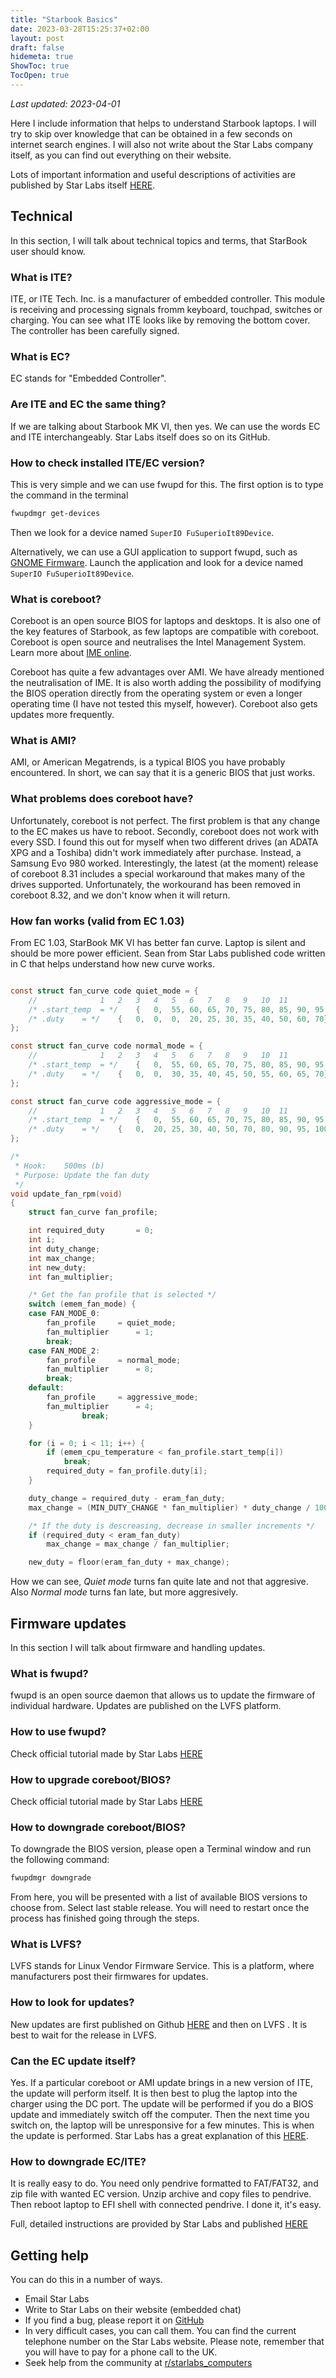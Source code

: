 ```yaml
---
title: "Starbook Basics"
date: 2023-03-28T15:25:37+02:00
layout: post
draft: false
hidemeta: true
ShowToc: true
TocOpen: true
---
```


*Last updated: 2023-04-01*

Here I include information that helps to understand Starbook laptops. I will try to skip over knowledge that can be obtained in a few seconds on internet search engines. I will also not write about the Star Labs company itself, as you can find out everything on their website.

Lots of important information and useful descriptions of activities are published by Star Labs itself [HERE](https://starlabsltd.github.io/firmware/).

## Technical

In this section, I will talk about technical topics and terms, that StarBook user should know.

### What is ITE?

ITE, or ITE Tech. Inc. is a manufacturer of embedded controller. This module is receiving and processing signals fromm keyboard, touchpad, switches or charging. You can see what ITE looks like by removing the bottom cover. The controller has been carefully signed.

### What is EC?

EC stands for "Embedded Controller".

### Are ITE and EC the same thing?

If we are talking about Starbook MK VI, then yes. We can use the words EC and ITE interchangeably. Star Labs itself does so on its GitHub.

### How to check installed ITE/EC version?

This is very simple and we can use fwupd for this. The first option is to type the command in the terminal 
```bash
fwupdmgr get-devices
``` 

Then we look for a device named `SuperIO FuSuperioIt89Device`. 

Alternatively, we can use a GUI application to support fwupd, such as [GNOME Firmware](https://beta.flathub.org/pl/apps/org.gnome.Firmware). Launch the application and look for a device named `SuperIO FuSuperioIt89Device`.

### What is coreboot?

Coreboot is an open source BIOS for laptops and desktops. It is also one of the key features of Starbook, as few laptops are compatible with coreboot. Coreboot is open source and neutralises the Intel Management System. Learn more about [IME online](https://www.intel.com/content/www/us/en/support/articles/000008927/software/chipset-software.html).

Coreboot has quite a few advantages over AMI. We have already mentioned the neutralisation of IME. It is also worth adding the possibility of modifying the BIOS operation directly from the operating system or even a longer operating time (I have not tested this myself, however). Coreboot also gets updates more frequently.

### What is AMI?

AMI, or American Megatrends, is a typical BIOS you have probably encountered. In short, we can say that it is a generic BIOS that just works.

### What problems does coreboot have?

Unfortunately, coreboot is not perfect. The first problem is that any change to the EC makes us have to reboot. Secondly, coreboot does not work with every SSD. I found this out for myself when two different drives (an ADATA XPG and a Toshiba) didn't work immediately after purchase. Instead, a Samsung Evo 980 worked. 
Interestingly, the latest (at the moment) release of coreboot 8.31 includes a special workaround that makes many of the drives supported. Unfortunately, the workourand has been removed in coreboot 8.32, and we don't know when it will return.

### How fan works (valid from EC 1.03)

From EC 1.03, StarBook MK VI has better fan curve. Laptop is silent and should be more power efficient. Sean from Star Labs published code written in C that helps understand how new curve works.

```C

const struct fan_curve code quiet_mode = {
	//				1	2	3	4	5	6	7	8	9	10	11
	/* .start_temp	= */	{	0,	55,	60,	65,	70,	75,	80,	85,	90,	95,	100},
	/* .duty	= */	{	0,	0,	0,	20,	25,	30,	35,	40,	50,	60,	70}
};

const struct fan_curve code normal_mode = {
	//				1	2	3	4	5	6	7	8	9	10	11
	/* .start_temp	= */	{	0,	55,	60,	65,	70,	75,	80,	85,	90,	95,	100},
	/* .duty	= */	{	0,	0,	30,	35,	40,	45,	50,	55,	60,	65,	70}
};

const struct fan_curve code aggressive_mode = {
	//				1	2	3	4	5	6	7	8	9	10	11
	/* .start_temp	= */	{	0,	55,	60,	65,	70,	75,	80,	85,	90,	95,	100},
	/* .duty	= */	{	0,	20,	25,	30,	40,	50,	70,	80,	90,	95,	100}
};

/*
 * Hook:	500ms (b)
 * Purpose:	Update the fan duty
 */
void update_fan_rpm(void)
{
	struct fan_curve fan_profile;

	int required_duty		= 0;
	int i;
	int duty_change;
	int max_change;
	int new_duty;
	int fan_multiplier;

	/* Get the fan profile that is selected */
	switch (emem_fan_mode) {
	case FAN_MODE_0:
		fan_profile		= quiet_mode;
		fan_multiplier		= 1;
		break;
	case FAN_MODE_2:
		fan_profile		= normal_mode;
		fan_multiplier		= 8;
		break;
	default:
		fan_profile		= aggressive_mode;
		fan_multiplier		= 4;
                break;
	}

	for (i = 0; i < 11; i++) {
		if (emem_cpu_temperature < fan_profile.start_temp[i])
			break;
		required_duty = fan_profile.duty[i];
	}

	duty_change = required_duty - eram_fan_duty;
	max_change = (MIN_DUTY_CHANGE * fan_multiplier) * duty_change / 100;

	/* If the duty is descreasing, decrease in smaller increments */
	if (required_duty < eram_fan_duty)
		max_change = max_change / fan_multiplier;

	new_duty = floor(eram_fan_duty + max_change);
```

How we can see, *Quiet mode* turns fan quite late and not that aggresive. Also *Normal mode*  turns fan late, but more aggresively. 

## Firmware updates

In this section I will talk about firmware and handling updates.

### What is fwupd?

fwupd is an open source daemon that allows us to update the firmware of individual hardware. Updates are published on the LVFS platform.

### How to use fwupd?

Check official tutorial made by Star Labs [HERE](https://starlabsltd.github.io/firmware/methods)

### How to upgrade coreboot/BIOS?

Check official tutorial made by Star Labs [HERE](https://starlabsltd.github.io/firmware/methods)

### How to downgrade coreboot/BIOS?

To downgrade the BIOS version, please open a Terminal window and run the following command: 
```bash
fwupdmgr downgrade
```
From here, you will be presented with a list of available BIOS versions to choose from. Select last stable release. You will need to restart once the process has finished going through the steps.

### What is LVFS?

LVFS stands for Linux Vendor Firmware Service. This is a platform, where manufacturers post their firmwares for updates.

### How to look for updates?

New updates are first published on Github [HERE](https://github.com/StarLabsLtd/firmware/) and then on LVFS . It is best to wait for the release in LVFS.

### Can the EC update itself?

Yes. If a particular coreboot or AMI update brings in a new version of ITE, the update will perform itself. It is then best to plug the laptop into the charger using the DC port. The update will be performed if you do a BIOS update and immediately switch off the computer. Then the next time you switch on, the laptop will be unresponsive for a few minutes. This is when the update is performed. Star Labs has a great explanation of this [HERE](https://starlabsltd.github.io/firmware/methods/magic/).

### How to downgrade EC/ITE?

It is really easy to do. You need only pendrive formatted to FAT/FAT32, and zip file with wanted EC version. Unzip archive and copy files to pendrive. Then reboot laptop to EFI shell with connected pendrive. I done it, it's easy.

Full, detailed instructions are provided by Star Labs and published [HERE](https://starlabsltd.github.io/firmware/methods/efi_shell/)

## Getting help

You can do this in a number of ways. 

- Email Star Labs
- Write to Star Labs on their website (embedded chat)
- If you find a bug, please report it on [GitHub](https://github.com/StarLabsLtd/firmware/)
- In very difficult cases, you can call them. You can find the current telephone number on the Star Labs website. Please note, remember that you will have to pay for a phone call to the UK.
- Seek help from the community at [r/starlabs_computers](https://www.reddit.com/r/starlabs_computers/)
